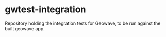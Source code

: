 # gwtest-integration
Repository holding the integration tests for Geowave, to be run against the built geowave app.
